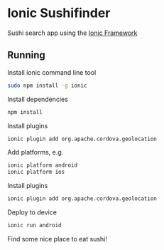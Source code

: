 Ionic Sushifinder
=================

Sushi search app using the [Ionic Framework](http://ionicframework.com/)

Running
-------

Install ionic command line tool

```bash
sudo npm install -g ionic
```

Install dependencies

```bash
npm install
```

Install plugins

```bash
ionic plugin add org.apache.cordova.geolocation
```

Add platforms, e.g.

```bash
ionic platform android
ionic platform ios
```

Install plugins

```bash
ionic plugin add org.apache.cordova.geolocation
```

Deploy to device

```bash
ionic run android
```

Find some nice place to eat sushi!

